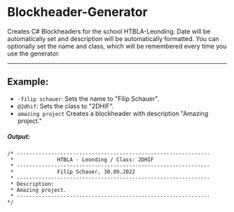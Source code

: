 # Blockheader-Generator
Creates C# Blockheaders for the school HTBLA-Leonding. 
Date will be automatically set and description will be automatically formatted.
You can optionally set the name and class, which will be remembered every time you use the generator.

---
## Example:

- `-filip schauer`: Sets the name to "Filip Schauer".
- `@2dhif`: Sets the class to "2DHIF".
- `amazing project` Creates a blockheader with description "Amazing project."

##### Output:
```
/* --------------------------------------------------------------
 *              HTBLA - Leonding / Class: 2DHIF
 * --------------------------------------------------------------
 *              Filip Schauer, 30.09.2022
 * --------------------------------------------------------------
 * Description:
 * Amazing project. 
 * --------------------------------------------------------------
*/
```
